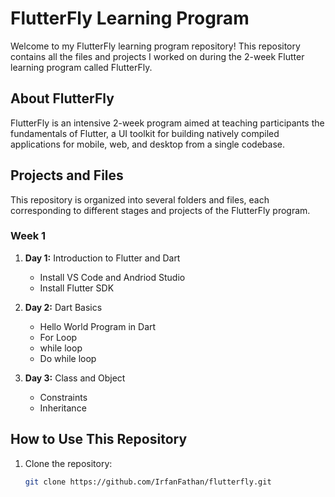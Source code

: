 # FlutterFly Learning Program

Welcome to my FlutterFly learning program repository! This repository contains all the files and projects I worked on during the 2-week Flutter learning program called FlutterFly.

## About FlutterFly

FlutterFly is an intensive 2-week program aimed at teaching participants the fundamentals of Flutter, a UI toolkit for building natively compiled applications for mobile, web, and desktop from a single codebase.

## Projects and Files

This repository is organized into several folders and files, each corresponding to different stages and projects of the FlutterFly program.

### Week 1

1. **Day 1:** Introduction to Flutter and Dart
   - Install VS Code and Andriod Studio
   - Install Flutter SDK

2. **Day 2:** Dart Basics
   - Hello World Program in Dart
   - For Loop
   - while loop
   - Do while loop
  
3. **Day 3:** Class and Object
   - Constraints
   - Inheritance

## How to Use This Repository

1. Clone the repository:
   ```sh
   git clone https://github.com/IrfanFathan/flutterfly.git
